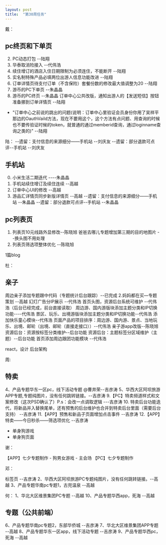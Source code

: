 ```yaml
---
layout: post
title:  "第30周任务"
---
```


戴：

## pc终页和下单页
  2. PC动态打包 --陆翔
  3. 华泰取消险接入 --代伟浩
  5. 续住增订的酒店入住日期限制为必须连住，不能断开 --陆翔
  17. 实名制特殊产品必填两位出游人信息功能改进 --陆翔
  18. 订单详情页待支付订单（不含保险）套餐份数的修改最大值调整为20 --陆翔
  19. 游币的PC下单页 --朱晶晶
  20. 游币的PC终页 --朱晶晶
  订单中心公共改版，通知出游人的【发送短信】按钮准备挪到订单详情页 --陆翔
 - "订单中心之前说的跳出的问题(说明：订单中心里验证会员身份你用了吴祥平那边的OauthVaild方法，现在不要用这个，这个方法有点问题、用查询的时候也不要传验证时候的token，就普通的通过memberid查询，通过loginname查询之类的)" --陆翔

陆：
 --遗留：支付信息的来源细分——手机站  --刘庆友
 --遗留：部分退款可点评--手机站 --刘庆友

## 手机站

  0. 小米生活二期迭代 ----朱晶晶
  4. 手机站续住增订及续住连续 --高越
  15. 订单中心UI的修改 --高越
  16. 游品汇详情页同步新版详情页 --高越
  --遗留：支付信息的来源细分——手机站  --朱晶晶
  --遗留：部分退款可点评--手机站 --朱晶晶


## pc列表页

  1. 列表页10元线路外显修改--陈晓旭
  爸爸去哪儿专题增加第三期的目的地图片 --换头图不用处理
  7. 列表页筛选项整体优化 --陈晓旭

1篇blog

杜：

## 亲子
  周边亲子添加专题跟中代码（专题统计后台跟踪）--已完成
  2.妈妈都在买—专题策划 --高越
  幻灯广告分IP展示 --代伟浩
  首页头图，资源后台系统可维护 --代伟浩（后台已经完成，前台直接读取）
  周边游、国内游版块添加主题分类和IP切换功能----代伟浩
  景区、玩乐、出境游版块添加主题分类和IP切换功能--代伟浩
  添加快乐童心模块--代伟浩
  页面产品的项目排序：周边游、国内游、景点、当地玩乐、出境、邮轮（出境、邮轮（直接走接口））--代伟浩
  亲子游app改版--陈晓旭
  资源后台：资源按标签分类维护--后台功能
  资源后台：主题标签分区域维护（主题）--后台功能
  首页添加周边跟团功能模块 --代伟浩

  react，设计
  后台架构

周:

## 特卖

  4、产品专题华东一区pc，线下活动专题 @曹井荣--吉彦涛
  5、华西大区阿坝旅游APP专题,专题纯图片，没有任何跳转链接。--吉彦涛
  9.【PC】特卖频道样式和文案修改（这次PSD确认了）P.s：会改一点调取逻辑 ---吉彦涛
  10. 特卖后台功能迭代，将新品并入替换尾单，还有预售的后台维护也合并到特卖后台里面（需要后台支持） --吉彦涛
  11.【APP】预售和新品子页面增加点击事件 --吉彦涛
  12.【APP】特卖——今日秒杀——筛选项优化 --吉彦涛

  - 单身狗游戏
  - 单身狗页面

谢：

  【APP】七夕专题制作
    - 狗男女游戏
    - 主会场
  【PC】七夕专题制作

邓：

  标签页 --吉彦涛
  2、华西大区阿坝旅游PC专题纯图片，没有任何跳转链接。--高越
  3、产品专题华南pc专题1，古兜温泉 --高越


何：
  1、华北大区维景集团PC专题 --高越
  10、产品专题华西app，死海 --高越

## 专题（公共前端）

  6、产品专题华南pc专题2，东部华侨城  --吉彦涛
  7、华北大区维景集团APP专题 --高越
  8、产品专题华东一区app，线下活动专题 --吉彦涛
  9、产品专题华西pc，死海 --高越
